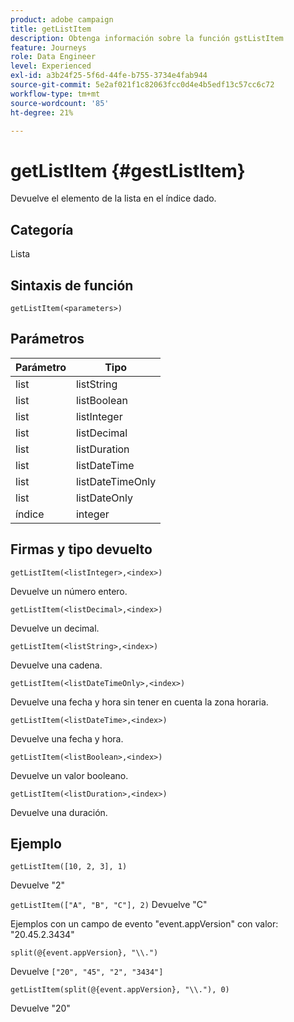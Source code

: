 ```yaml
---
product: adobe campaign
title: getListItem
description: Obtenga información sobre la función gstListItem
feature: Journeys
role: Data Engineer
level: Experienced
exl-id: a3b24f25-5f6d-44fe-b755-3734e4fab944
source-git-commit: 5e2af021f1c82063fcc0d4e4b5edf13c57cc6c72
workflow-type: tm+mt
source-wordcount: '85'
ht-degree: 21%

---
```


# getListItem {#gestListItem}

Devuelve el elemento de la lista en el índice dado.

## Categoría

Lista

## Sintaxis de función

`getListItem(<parameters>)`

## Parámetros

| Parámetro | Tipo |
|-----------|------------------|
| list | listString |
| list | listBoolean |
| list | listInteger |
| list | listDecimal |
| list | listDuration |
| list | listDateTime |
| list | listDateTimeOnly |
| list | listDateOnly |
| índice | integer |

## Firmas y tipo devuelto

`getListItem(<listInteger>,<index>)`

Devuelve un número entero.

`getListItem(<listDecimal>,<index>)`

Devuelve un decimal.

`getListItem(<listString>,<index>)`

Devuelve una cadena.

`getListItem(<listDateTimeOnly>,<index>)`

Devuelve una fecha y hora sin tener en cuenta la zona horaria.

`getListItem(<listDateTime>,<index>)`

Devuelve una fecha y hora.

`getListItem(<listBoolean>,<index>)`

Devuelve un valor booleano.

`getListItem(<listDuration>,<index>)`

Devuelve una duración.

## Ejemplo

`getListItem([10, 2, 3], 1)`

Devuelve &quot;2&quot;

`getListItem(["A", "B", "C"], 2)`
Devuelve &quot;C&quot;

Ejemplos con un campo de evento &quot;event.appVersion&quot; con valor: &quot;20.45.2.3434&quot;

`split(@{event.appVersion}, "\\.")`

Devuelve `["20", "45", "2", "3434"]`

`getListItem(split(@{event.appVersion}, "\\."), 0)`

Devuelve &quot;20&quot;
